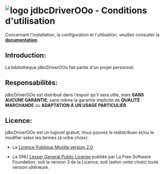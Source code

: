 # ![logo][1] jdbcDriverOOo - Conditions d'utilisation

Concernant l'installation, la configuration et l'utilisation, veuillez consulter la **[documentation][2]**.

## Introduction:

La bibliothèque jdbcDriverOOo fait partie d'un projet personnel.

## Responsabilités:

jdbcDriverOOo est distribué dans l'espoir qu'il sera utile, mais **SANS AUCUNE GARANTIE**; sans même la garantie implicite de **QUALITÉ MARCHANDE** ou **ADAPTATION À UN USAGE PARTICULIER**.

## Licence:

jdbcDriverOOo est un logiciel gratuit; Vous pouvez le redistribuer et/ou le modifier selon les termes (à votre choix):

- La [Licence Publique Mozilla version 2.0][3].

- La GNU [Lesser General Public License][4] publiée par La Free Software Foundation, soit la version 3 de la Licence, soit (selon votre choix) toute version ultérieure.

[1]: https://prrvchr.github.io/jdbcDriverOOo/img/jdbcDriverOOo.png
[2]: https://prrvchr.github.io/jdbcDriverOOo/ (jdbcDriverOOo documentation)
[3]: http://mozilla.org/MPL/2.0/ (MPL 2.0)
[4]: http://www.gnu.org/licenses/lgpl-3.0.html (LGPL 3.0)
